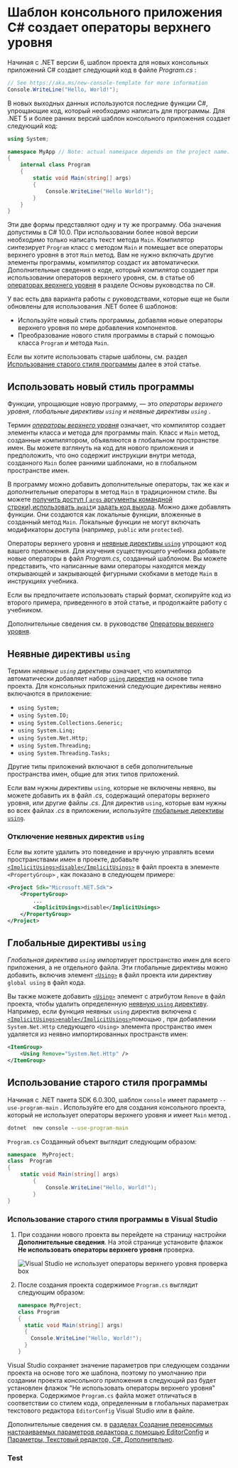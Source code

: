 # Шаблон консольного приложения C# создает операторы верхнего уровня

Начиная с .NET версии 6, шаблон проекта для новых консольных приложений C# создает следующий код в файле _Program.cs_ :
```cs
// See https://aka.ms/new-console-template for more information 
Console.WriteLine("Hello, World!");
```
В новых выходных данных используются последние функции C#, упрощающие код, который необходимо написать для программы. Для .NET 5 и более ранних версий шаблон консольного приложения создает следующий код:

```cs
using System;

namespace MyApp // Note: actual namespace depends on the project name.
{
    internal class Program
    {
        static void Main(string[] args)
        {
            Console.WriteLine("Hello World!");
        }
    }
}
```
Эти две формы представляют одну и ту же программу. Оба значения допустимы в C# 10.0. При использовании более новой версии необходимо только написать текст метода  `Main`. Компилятор синтезирует  `Program`  класс с методом  `Main`  и помещает все операторы верхнего уровня в этот  `Main`  метод. Вам не нужно включать другие элементы программы, компилятор создаст их автоматически. Дополнительные сведения о коде, который компилятор создает при использовании операторов верхнего уровня, см. в статье об  [операторах верхнего уровня](https://learn.microsoft.com/ru-ru/dotnet/csharp/fundamentals/program-structure/top-level-statements)  в разделе Основы руководства по C#.

У вас есть два варианта работы с руководствами, которые еще не были обновлены для использования .NET более 6 шаблонов:

-   Используйте новый стиль программы, добавляя новые операторы верхнего уровня по мере добавления компонентов.
-   Преобразование нового стиля программы в старый с помощью класса  `Program`  и метода  `Main`.

Если вы хотите использовать старые шаблоны, см. раздел  [Использование старого стиля программы](https://learn.microsoft.com/ru-ru/dotnet/core/tutorials/top-level-templates#use-the-old-program-style)  далее в этой статье.

## Использовать новый стиль программы

Функции, упрощающие новую программу, — это  _операторы верхнего уровня_,  _глобальные директивы  `using`_  и  _неявные директивы  `using`_  .

Термин  [_операторы верхнего уровня_](https://learn.microsoft.com/ru-ru/dotnet/csharp/fundamentals/program-structure/top-level-statements)  означает, что компилятор создает элементы класса и метода для программы main. Класс и  `Main`  метод, созданные компилятором, объявляются в глобальном пространстве имен. Вы можете взглянуть на код для нового приложения и предположить, что оно содержит инструкции внутри метода, созданного  `Main`  более ранними шаблонами, но в глобальном пространстве имен.

В программу можно добавить дополнительные операторы, так же как и дополнительные операторы в метод  `Main`  в традиционном стиле. Вы можете  [получить доступ (  `args`  аргументы командной строки),](https://learn.microsoft.com/ru-ru/dotnet/csharp/fundamentals/program-structure/top-level-statements#args)[использовать  `await`](https://learn.microsoft.com/ru-ru/dotnet/csharp/fundamentals/program-structure/top-level-statements#await)и  [задать код выхода](https://learn.microsoft.com/ru-ru/dotnet/csharp/fundamentals/program-structure/top-level-statements#exit-code-for-the-process). Можно даже добавлять функции. Они создаются как локальные функции, вложенные в созданный метод  `Main`. Локальные функции не могут включать модификаторы доступа (например,  `public`  или  `protected`).

Операторы верхнего уровня и  [неявные директивы  `using`](https://learn.microsoft.com/ru-ru/dotnet/core/tutorials/top-level-templates#implicit-using-directives)  упрощают код вашего приложения. Для изучения существующего учебника добавьте новые операторы в файл  _Program.cs_, созданный шаблоном. Вы можете представить, что написанные вами операторы находятся между открывающей и закрывающей фигурными скобками в методе  `Main`  в инструкциях учебника.

Если вы предпочитаете использовать старый формат, скопируйте код из второго примера, приведенного в этой статье, и продолжайте работу с учебником.

Дополнительные сведения см. в руководстве  [Операторы верхнего уровня](https://learn.microsoft.com/ru-ru/dotnet/csharp/whats-new/tutorials/top-level-statements).

[](https://learn.microsoft.com/ru-ru/dotnet/core/tutorials/top-level-templates#implicit-using-directives)

## Неявные директивы  `using`

Термин  _неявные  `using`  директивы_  означает, что компилятор автоматически добавляет набор  [`using`  директив](https://learn.microsoft.com/ru-ru/dotnet/csharp/language-reference/keywords/using-directive)  на основе типа проекта. Для консольных приложений следующие директивы неявно включаются в приложение:

-   `using System;`
-   `using System.IO;`
-   `using System.Collections.Generic;`
-   `using System.Linq;`
-   `using System.Net.Http;`
-   `using System.Threading;`
-   `using System.Threading.Tasks;`

Другие типы приложений включают в себя дополнительные пространства имен, общие для этих типов приложений.

Если вам нужны директивы  `using`, которые не включены неявно, вы можете добавить их в файл  _.cs_, содержащий операторы верхнего уровня, или другие файлы  _.cs_. Для директив  `using`, которые вам нужны во всех файлах  _.cs_  в приложении, используйте  [глобальные директивы  `using`](https://learn.microsoft.com/ru-ru/dotnet/core/tutorials/top-level-templates#global-using-directives).

[](https://learn.microsoft.com/ru-ru/dotnet/core/tutorials/top-level-templates#disable-implicit-using-directives)

### Отключение неявных директив  `using`

Если вы хотите удалить это поведение и вручную управлять всеми пространствами имен в проекте, добавьте  [`<ImplicitUsings>disable</ImplicitUsings>`](https://learn.microsoft.com/ru-ru/dotnet/core/project-sdk/msbuild-props#implicitusings)  в файл проекта в элементе  `<PropertyGroup>`  , как показано в следующем примере:
```xml
<Project Sdk="Microsoft.NET.Sdk">  
	<PropertyGroup> 
		... 
		<ImplicitUsings>disable</ImplicitUsings>  
	</PropertyGroup>  
</Project>
```
## Глобальные директивы  `using`

_Глобальная директива  `using`_  импортирует пространство имен для всего приложения, а не отдельного файла. Эти глобальные директивы можно добавить, включив элемент  [`<Using>`](https://learn.microsoft.com/ru-ru/dotnet/core/project-sdk/msbuild-props#using)  в файл проекта или директиву  `global using`  в файл кода.

Вы также можете добавить  [`<Using>`](https://learn.microsoft.com/ru-ru/dotnet/core/project-sdk/msbuild-props#using)  элемент с атрибутом  `Remove`  в файл проекта, чтобы удалить определенную  [неявную  `using`  директиву](https://learn.microsoft.com/ru-ru/dotnet/core/tutorials/top-level-templates#implicit-using-directives). Например, если функция неявных  `using`  директив включена с  [`<ImplicitUsings>enable</ImplicitUsings>`](https://learn.microsoft.com/ru-ru/dotnet/core/project-sdk/msbuild-props#implicitusings)помощью , при добавлении  `System.Net.Http`  следующего  `<Using>`  элемента пространство имен удаляется из неявно импортированных пространств имен:
```xml
<ItemGroup>  
	<Using Remove="System.Net.Http" />  
</ItemGroup>
```
## Использование старого стиля программы

Начиная с .NET пакета SDK 6.0.300, шаблон  `console`  имеет параметр  `--use-program-main`  . Используйте его для создания консольного проекта, который не использует операторы верхнего уровня и имеет  `Main`  метод .
```cmd
dotnet  new console --use-program-main
```
`Program.cs` Созданный объект выглядит следующим образом:
```cs
namespace  MyProject; 
class  Program 
{ 
	static void Main(string[] args) 
		{ 
			Console.WriteLine("Hello, World!"); 
		} 
}
```
### Использование старого стиля программы в Visual Studio

1.  При создании нового проекта вы перейдете на страницу настройки  **Дополнительные сведения**. На этой странице установите флажок  **Не использовать операторы верхнего уровня**  проверка.
    
    ![Visual Studio не использует операторы верхнего уровня проверка box](https://learn.microsoft.com/ru-ru/dotnet/core/tutorials/media/top-level-templates/vs-additional-information.png)
    
2.  После создания проекта содержимое  `Program.cs`  выглядит следующим образом:
      
    ```cs
    namespace MyProject;
    class Program
    {
      static void Main(string[] args)
      {
        Console.WriteLine("Hello, World!");
      }
    }
    ```
 Visual Studio сохраняет значение параметров при следующем создании проекта на основе того же шаблона, поэтому по умолчанию при создании проекта консольного приложения в следующий раз будет установлен флажок "Не использовать операторы верхнего уровня" проверка. Содержимое  `Program.cs`  файла может отличаться в соответствии со стилем кода, определенным в глобальных параметрах текстового редактора  `EditorConfig`  Visual Studio или в файле.

Дополнительные сведения см. в  [разделах Создание переносимых настраиваемых параметров редактора с помощью EditorConfig](https://learn.microsoft.com/ru-ru/visualstudio/ide/create-portable-custom-editor-options)  и  [Параметры, Текстовый редактор, C#, Дополнительно](https://learn.microsoft.com/ru-ru/visualstudio/ide/reference/options-text-editor-csharp-advanced).

### Test